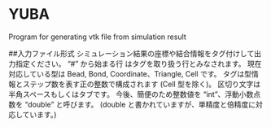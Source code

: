 # YUBA
Program for generating vtk file from simulation result

##入力ファイル形式
シミュレーション結果の座標や結合情報をタグ付けして出力指定ください。
“#” から始まる行 はタグを取り扱う行とみなされます。
現在対応している型は Bead, Bond, Coordinate、Triangle, Cell です。
タグは型情報とステップ数を表す正の整数で構成されます (Cell 型を除く)。
区切り文字は半角スペースもしくはタブです。
今後、簡便のため整数値を “int”、浮動小数点数を “double” と呼びます。
(double と書かれていますが、単精度と倍精度に対応しています。)

